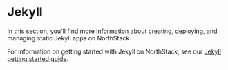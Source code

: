 # Jekyll

In this section, you'll find more information about creating, deploying, and managing static Jekyll apps on NorthStack.

For information on getting started with Jekyll on NorthStack, see our [Jekyll getting started guide](/jekyll/getting-started.md).